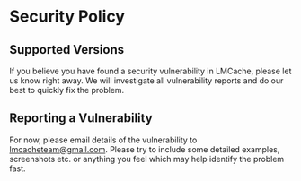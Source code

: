 # Security Policy

## Supported Versions

If you believe you have found a security vulnerability in LMCache, please let us know right away. We will investigate all vulnerability reports and do our best to quickly fix the problem.

## Reporting a Vulnerability

For now, please email details of the vulnerability to lmcacheteam@gmail.com. Please try to include some detailed examples, screenshots etc. or anything you feel which may help identify the problem fast.
